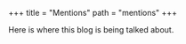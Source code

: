 +++
title = "Mentions"
path = "mentions"
+++

Here is where this blog is being talked about.

<script>

</script>

